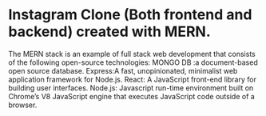 # Instagram Clone (Both frontend and backend) created with MERN. #
 The MERN stack is an example of full stack web development that consists of the following open-source technologies: 
 MONGO DB :a document-based open source database.
 Express:A fast, unopinionated, minimalist web application framework for Node.js. 
 React: A JavaScript front-end library for building user interfaces. 
 Node.js: Javascript run-time environment built on Chrome’s V8 JavaScript engine that executes JavaScript code outside of a browser. 
